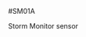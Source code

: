 <!--- PrjInfo ---> <!--- Please remove this line after manually editing --->
<!--- 00a56be08b96043df9e37d6aff7b6990 --->
<!--- Created:2017-01-02T19:34:51.752639: ---> 
<!--- Author:Mlab: ---> 
<!--- AuthorEmail:email@mlab.cz: ---> 
<!--- Tags:None: ---> 
<!--- Ust:rtDescription.en]
Storm Monitor sensor

[InfoShortDescription.cs]
Detektor bouřek

[InfoLongDescription.en]


[InfoLongDescription.cs]
Čidlo blesků s odhadem vzdálenosti výbojů. 

[End]: ---> 
<!--- Name:SM01A: --->
#SM01A 
<!--- LongName --->
Storm Monitor sensor
<!--- ELongName ---> 

<!--- Lead --->

<!--- ELead ---> 


​
​
<!--- Description --->
<!--- EDescription --->
<!--- Content --->
<!--- EContent --->
            